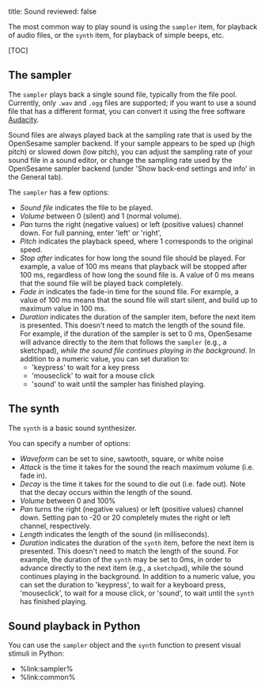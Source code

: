 title: Sound
reviewed: false

The most common way to play sound is using the `sampler` item, for playback of audio files, or the `synth` item, for playback of simple beeps, etc.

[TOC]

## The sampler

The `sampler` plays back a single sound file, typically from the file pool. Currently, only `.wav` and `.ogg` files are supported; if you want to use a sound file that has a different format, you can convert it using the free software [Audacity](http://www.audacityteam.org/).

Sound files are always played back at the sampling rate that is used by the OpenSesame sampler backend. If your sample appears to be sped up (high pitch) or slowed down (low pitch), you can adjust the sampling rate of your sound file in a sound editor, or change the sampling rate used by the OpenSesame sampler backend (under 'Show back-end settings and info' in the General tab).

The `sampler` has a few options:

- *Sound file* indicates the file to be played.
- *Volume* between 0 (silent) and 1 (normal volume).
- *Pan* turns the right (negative values) or left (positive values) channel down. For full panning, enter 'left' or 'right',
- *Pitch* indicates the playback speed, where 1 corresponds to the original speed.
- *Stop after* indicates for how long the sound file should be played. For example, a value of 100 ms means that playback will be stopped after 100 ms, regardless of how long the sound file is. A value of 0 ms means that the sound file will be played back completely.
- *Fade in* indicates the fade-in time for the sound file. For example, a value of 100 ms means that the sound file will start silent, and build up to maximum value in 100 ms.
- *Duration* indicates the duration of the sampler item, before the next item is presented. This doesn't need to match the length of the sound file. For example, if the duration of the sampler is set to 0 ms, OpenSesame will advance directly to the item that follows the `sampler` (e.g., a sketchpad), *while the sound file continues playing in the background*. In addition to a numeric value, you can set duration to:
	- 'keypress' to wait for a key press
	- 'mouseclick' to wait for a mouse click
	- 'sound' to wait until the sampler has finished playing.

## The synth

The `synth` is a basic sound synthesizer.

You can specify a
number of options:

- *Waveform* can be set to sine, sawtooth, square, or white noise
- *Attack* is the time it takes for the sound the reach maximum volume (i.e. fade in).
- *Decay* is the time it takes for the sound to die out (i.e. fade out). Note that the decay occurs within the length of the sound.
- *Volume* between 0 and 100%
- *Pan* turns the right (negative values) or left (positive values) channel down. Setting pan to -20 or 20 completely mutes the right or left channel, respectively.
- *Length* indicates the length of the sound (in milliseconds).
- *Duration* indicates the duration of the `synth` item, before the next item is presented. This doesn't need to match the length of the sound. For example, the duration of the `synth` may be set to 0ms, in order to advance directly to the next item (e.g., a `sketchpad`), while the sound continues playing in the background. In addition to a numeric value, you can set the duration to 'keypress', to wait for a keyboard press, 'mouseclick', to wait for a mouse click, or 'sound', to wait until the `synth` has finished playing.

## Sound playback in Python

You can use the `sampler` object and the `synth` function to present visual stimuli in Python:

- %link:sampler%
- %link:common%
